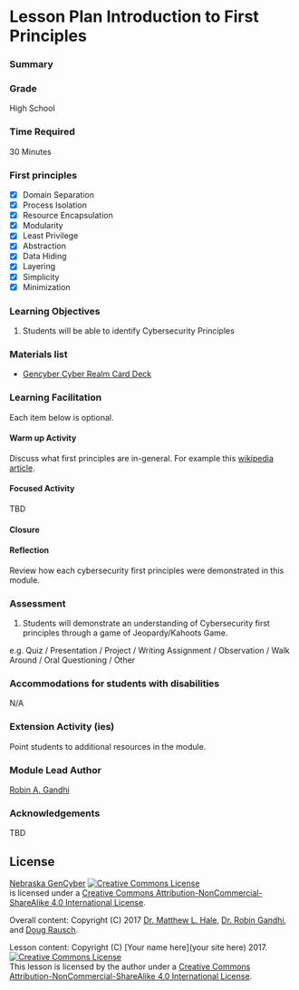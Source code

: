 # Lesson Plan Introduction to First Principles

### Summary


### Grade
High School

### Time Required
30 Minutes

### First principles
- [x] Domain Separation
- [x] Process Isolation
- [x] Resource Encapsulation
- [x] Modularity
- [x] Least Privilege
- [x] Abstraction
- [x] Data Hiding
- [x] Layering
- [x] Simplicity
- [x] Minimization

### Learning Objectives

1. Students will be able to identify Cybersecurity Principles

### Materials list

* [Gencyber Cyber Realm Card Deck](https://gencybercards.com)

### Learning Facilitation
Each item below is optional.

#### Warm up Activity
Discuss what first principles are in-general. For example this [wikipedia article](https://en.wikipedia.org/wiki/First_principle).

#### Focused Activity
TBD


#### Closure


#### Reflection
Review how each cybersecurity first principles were demonstrated in this module.

### Assessment

1. Students will demonstrate an understanding of Cybersecurity first principles through a game of Jeopardy/Kahoots Game.

e.g. Quiz / Presentation / Project / Writing Assignment / Observation / Walk Around / Oral Questioning / Other

### Accommodations for students with disabilities

N/A

### Extension Activity (ies)

Point students to additional resources in the module.

### Module Lead Author

[Robin A. Gandhi](http://faculty.ist.unomaha.edu/rgandhi/)

### Acknowledgements
TBD

## License
[Nebraska GenCyber](https://github.com/MLHale/nebraska-gencyber) <a rel="license" href="http://creativecommons.org/licenses/by-nc-sa/4.0/"><img alt="Creative Commons License" style="border-width:0" src="https://i.creativecommons.org/l/by-nc-sa/4.0/88x31.png" /></a><br /> is licensed under a <a rel="license" href="http://creativecommons.org/licenses/by-nc-sa/4.0/">Creative Commons Attribution-NonCommercial-ShareAlike 4.0 International License</a>.

Overall content: Copyright (C) 2017  [Dr. Matthew L. Hale](http://faculty.ist.unomaha.edu/mhale/), [Dr. Robin Gandhi](http://faculty.ist.unomaha.edu/rgandhi/), and [Doug Rausch](http://www.bellevue.edu/about/leadership/faculty/rausch-douglas).

Lesson content: Copyright (C) [Your name here](your site here) 2017.  
<a rel="license" href="http://creativecommons.org/licenses/by-nc-sa/4.0/"><img alt="Creative Commons License" style="border-width:0" src="https://i.creativecommons.org/l/by-nc-sa/4.0/88x31.png" /></a><br /><span xmlns:dct="http://purl.org/dc/terms/" property="dct:title">This lesson</span> is licensed by the author under a <a rel="license" href="http://creativecommons.org/licenses/by-nc-sa/4.0/">Creative Commons Attribution-NonCommercial-ShareAlike 4.0 International License</a>.
